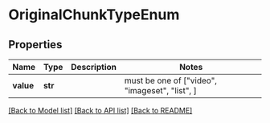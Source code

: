 # OriginalChunkTypeEnum


## Properties
Name | Type | Description | Notes
------------ | ------------- | ------------- | -------------
**value** | **str** |  |  must be one of ["video", "imageset", "list", ]

[[Back to Model list]](../README.md#documentation-for-models) [[Back to API list]](../README.md#documentation-for-api-endpoints) [[Back to README]](../README.md)


